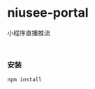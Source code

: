 # niusee-portal
小程序直播推流


```


```


<!-- ## 示例运行 -->

<!-- 首先下载代码https://gitee.com/niusee/nscloud-portal.git到自己的目录中。 -->

### 安装
```
npm install
```


